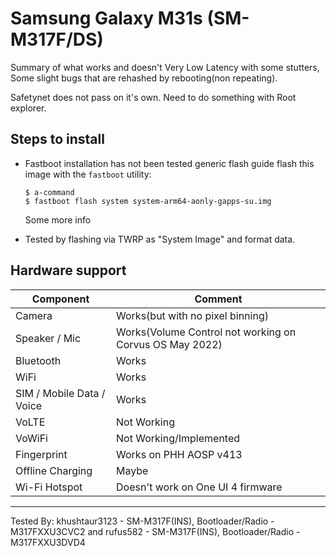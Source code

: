 # Samsung Galaxy M31s (SM-M317F/DS)

Summary of what works and doesn't
Very Low Latency with some stutters, Some slight bugs that are rehashed by rebooting(non repeating).

Safetynet does not pass on it's own. Need to do something with Root explorer.

## Steps to install

* Fastboot installation has not been tested
generic flash guide
  flash this image with the `fastboot` utility:
    ```
    $ a-command
    $ fastboot flash system system-arm64-aonly-gapps-su.img
    ```
    Some more info

* Tested by flashing via TWRP as "System Image" and format data.

## Hardware support

| Component                 |      Comment                                              |
|---------------------------|-----------------------------------------------------------|
| Camera                    | Works(but with no pixel binning)                          |
| Speaker / Mic             | Works(Volume Control not working on Corvus OS May 2022)   |
| Bluetooth                 | Works                                                     |
| WiFi                      | Works                                                     |
| SIM / Mobile Data / Voice | Works                                                     |
| VoLTE                     | Not Working                                               |
| VoWiFi                    | Not Working/Implemented                                   |
| Fingerprint               | Works on PHH AOSP v413                                    |
| Offline Charging          | Maybe                                                     |
| Wi-Fi Hotspot             | Doesn't work on One UI 4 firmware                         |                                                 
---

Tested By: khushtaur3123 - SM-M317F(INS), Bootloader/Radio - M317FXXU3CVC2 and rufus582 - SM-M317F(INS), Bootloader/Radio - M317FXXU3DVD4


